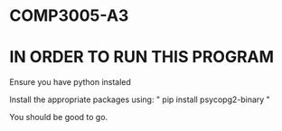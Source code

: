 # COMP3005-A3

# IN ORDER TO RUN THIS PROGRAM

Ensure you have python instaled

Install the appropriate packages using: " pip install psycopg2-binary " 

You should be good to go.




